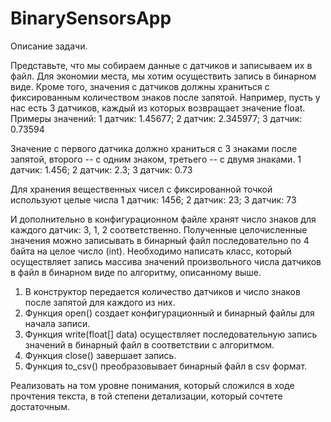 # BinarySensorsApp
Описание задачи.

Представьте, что мы собираем данные с датчиков и записываем их в файл. Для экономии места, мы хотим осуществить запись в бинарном виде. 
Кроме того, значения с датчиков должны храниться с фиксированным количеством знаков после запятой. 
Например, пусть у нас есть 3 датчиков, каждый из которых возвращает значение float. Примеры значений:
1 датчик: 1.45677; 2 датчик: 2.345977; 3 датчик: 0.73594

Значение с первого датчика должно храниться с 3 знаками после запятой, второго -- с одним знаком, третьего -- с двумя знаками.
1 датчик: 1.456; 2 датчик: 2.3; 3 датчик: 0.73

Для хранения вещественных чисел с фиксированной точкой используют целые числа
1 датчик: 1456; 2 датчик: 23; 3 датчик: 73

И дополнительно в конфигурационном файле хранят число знаков для каждого датчик: 3, 1, 2 соответственно.
Полученные целочисленные значения можно записывать в бинарный файл последовательно по 4 байта на целое число (int).
Необходимо написать класс, который осуществляет запись массива значений произвольного числа датчиков в файл в бинарном виде по алгоритму, описанному выше.

1. В конструктор передается количество датчиков и число знаков после запятой для каждого из них.
2. Функция open() создает конфигурационный и бинарный файлы для начала записи.
3. Функция write(float[] data) осуществляет последовательную запись значений в бинарный файл в соответствии с алгоритмом.
4. Функция close() завершает запись.
5. Функция to_csv() преобразовывает бинарный файл в csv формат.

 

Реализовать на том уровне понимания, который сложился в ходе прочтения текста, в той степени детализации, который сочтете достаточным.
